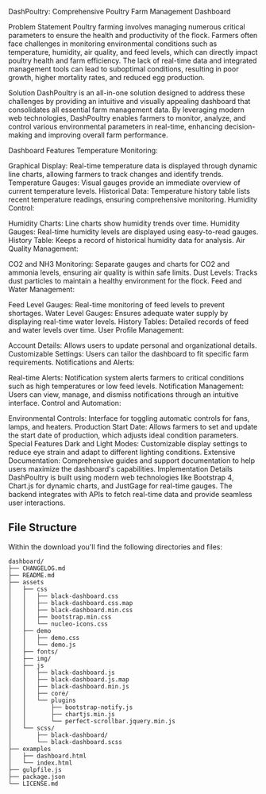 DashPoultry: Comprehensive Poultry Farm Management Dashboard

Problem Statement
Poultry farming involves managing numerous critical parameters to ensure the health and productivity of the flock. Farmers often face challenges in monitoring environmental conditions such as temperature, humidity, air quality, and feed levels, which can directly impact poultry health and farm efficiency. The lack of real-time data and integrated management tools can lead to suboptimal conditions, resulting in poor growth, higher mortality rates, and reduced egg production.

Solution
DashPoultry is an all-in-one solution designed to address these challenges by providing an intuitive and visually appealing dashboard that consolidates all essential farm management data. By leveraging modern web technologies, DashPoultry enables farmers to monitor, analyze, and control various environmental parameters in real-time, enhancing decision-making and improving overall farm performance.

Dashboard Features
Temperature Monitoring:

Graphical Display: Real-time temperature data is displayed through dynamic line charts, allowing farmers to track changes and identify trends.
Temperature Gauges: Visual gauges provide an immediate overview of current temperature levels.
Historical Data: Temperature history table lists recent temperature readings, ensuring comprehensive monitoring.
Humidity Control:

Humidity Charts: Line charts show humidity trends over time.
Humidity Gauges: Real-time humidity levels are displayed using easy-to-read gauges.
History Table: Keeps a record of historical humidity data for analysis.
Air Quality Management:

CO2 and NH3 Monitoring: Separate gauges and charts for CO2 and ammonia levels, ensuring air quality is within safe limits.
Dust Levels: Tracks dust particles to maintain a healthy environment for the flock.
Feed and Water Management:

Feed Level Gauges: Real-time monitoring of feed levels to prevent shortages.
Water Level Gauges: Ensures adequate water supply by displaying real-time water levels.
History Tables: Detailed records of feed and water levels over time.
User Profile Management:

Account Details: Allows users to update personal and organizational details.
Customizable Settings: Users can tailor the dashboard to fit specific farm requirements.
Notifications and Alerts:

Real-time Alerts: Notification system alerts farmers to critical conditions such as high temperatures or low feed levels.
Notification Management: Users can view, manage, and dismiss notifications through an intuitive interface.
Control and Automation:

Environmental Controls: Interface for toggling automatic controls for fans, lamps, and heaters.
Production Start Date: Allows farmers to set and update the start date of production, which adjusts ideal condition parameters.
Special Features
Dark and Light Modes: Customizable display settings to reduce eye strain and adapt to different lighting conditions.
Extensive Documentation: Comprehensive guides and support documentation to help users maximize the dashboard's capabilities.
Implementation Details
DashPoultry is built using modern web technologies like Bootstrap 4, Chart.js for dynamic charts, and JustGage for real-time gauges. The backend integrates with APIs to fetch real-time data and provide seamless user interactions.


## File Structure
Within the download you'll find the following directories and files:

```
dashboard/
├── CHANGELOG.md
├── README.md
├── assets
│   ├── css
│   │   ├── black-dashboard.css
│   │   ├── black-dashboard.css.map
│   │   ├── black-dashboard.min.css
│   │   ├── bootstrap.min.css
│   │   └── nucleo-icons.css
│   ├── demo
│   │   ├── demo.css
│   │   └── demo.js
│   ├── fonts/
│   ├── img/
│   ├── js
│   │   ├── black-dashboard.js
│   │   ├── black-dashboard.js.map
│   │   ├── black-dashboard.min.js
│   │   ├── core/
│   │   └── plugins
│   │       ├── bootstrap-notify.js
│   │       ├── chartjs.min.js
│   │       └── perfect-scrollbar.jquery.min.js
│   └── scss/
│       ├── black-dashboard/
│       └── black-dashboard.scss
├── examples
│   ├── dashboard.html
│   └── index.html
├── gulpfile.js
├── package.json
└── LICENSE.md


```

